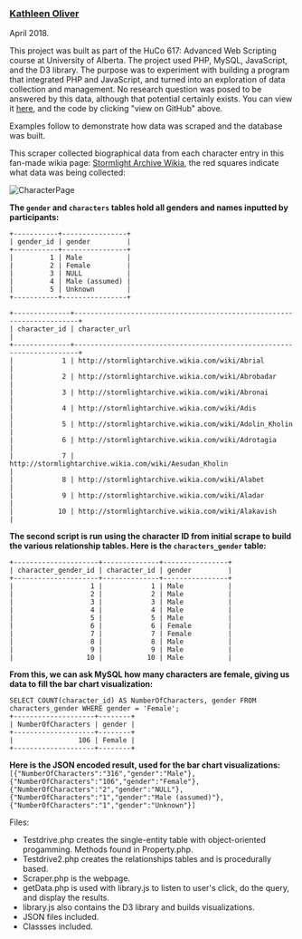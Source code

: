 ### [Kathleen Oliver](https://k-j-oliver.github.io)
April 2018.

This project was built as part of the HuCo 617: Advanced Web Scripting course at University of Alberta. The project used PHP, MySQL, JavaScript, and the D3 library. The purpose was to experiment with building a program that integrated PHP and JavaScript, and turned into an exploration of data collection and management. No research question was posed to be answered by this data, although that potential certainly exists. You can view it [here](http://hucodev.artsrn.ualberta.ca/oliver2/scraper/scraper.php), and the code by clicking "view on GitHub" above.    

Examples follow to demonstrate how data was scraped and the database was built.  

This scraper collected biographical data from each character entry in this fan-made wikia page: [Stormlight Archive Wikia](http://stormlightarchive.wikia.com/wiki/Category:Characters), the red squares indicate what data was being collected: 

![CharacterPage](https://k-j-oliver.github.io/StormlightArchiveScraper/CharacterPage.png)  


__The `gender` and `characters` tables hold all genders and names inputted by participants:__  
```
+-----------+----------------+  
| gender_id | gender         |  
+-----------+----------------+  
|         1 | Male           |  
|         2 | Female         |  
|         3 | NULL           |  
|         4 | Male (assumed) |  
|         5 | Unknown        |  
+-----------+----------------+  

+--------------+-----------------------------------------------------------------------+
| character_id | character_url                                                         |
+--------------+-----------------------------------------------------------------------+
|            1 | http://stormlightarchive.wikia.com/wiki/Abrial                        |
|            2 | http://stormlightarchive.wikia.com/wiki/Abrobadar                     |
|            3 | http://stormlightarchive.wikia.com/wiki/Abronai                       |
|            4 | http://stormlightarchive.wikia.com/wiki/Adis                          |
|            5 | http://stormlightarchive.wikia.com/wiki/Adolin_Kholin                 |
|            6 | http://stormlightarchive.wikia.com/wiki/Adrotagia                     |
|            7 | http://stormlightarchive.wikia.com/wiki/Aesudan_Kholin                |
|            8 | http://stormlightarchive.wikia.com/wiki/Alabet                        |
|            9 | http://stormlightarchive.wikia.com/wiki/Aladar                        |
|           10 | http://stormlightarchive.wikia.com/wiki/Alakavish                     | 
```


__The second script is run using the character ID from initial scrape to build the various relationship tables. Here is the `characters_gender` table:__
```
+---------------------+--------------+----------------+
| character_gender_id | character_id | gender         |
+---------------------+--------------+----------------+
|                   1 |            1 | Male           |
|                   2 |            2 | Male           |
|                   3 |            3 | Male           |
|                   4 |            4 | Male           |
|                   5 |            5 | Male           |
|                   6 |            6 | Female         |
|                   7 |            7 | Female         |
|                   8 |            8 | Male           |
|                   9 |            9 | Male           |
|                  10 |           10 | Male           |
```


__From this, we can ask MySQL how many characters are female, giving us data to fill the bar chart visualization:__ 
```
SELECT COUNT(character_id) AS NumberOfCharacters, gender FROM characters_gender WHERE gender = 'Female';
+--------------------+--------+
| NumberOfCharacters | gender |
+--------------------+--------+
|                106 | Female |
+--------------------+--------+
```

__Here is the JSON encoded result, used for the bar chart visualizations:__
`[{"NumberOfCharacters":"316","gender":"Male"},{"NumberOfCharacters":"106","gender":"Female"},{"NumberOfCharacters":"2","gender":"NULL"},{"NumberOfCharacters":"1","gender":"Male (assumed)"},{"NumberOfCharacters":"1","gender":"Unknown"}]`


Files:
- Testdrive.php creates the single-entity table with object-oriented progamming. Methods found in Property.php.  
- Testdrive2.php creates the relationships tables and is procedurally based.  
- Scraper.php is the webpage.  
- getData.php is used with library.js to listen to user's click, do the query, and display the results.  
- library.js also contains the D3 library and builds visualizations.  
- JSON files included.  
- Classses included. 
